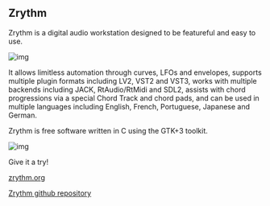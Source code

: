 ## Zrythm
Zrythm is a digital audio workstation designed to be featureful and easy to use.

![img](https://camo.githubusercontent.com/5fc9a0c18ba6d3a1af02b2972fb8ed5d939a3b09/68747470733a2f2f7777772e7a727974686d2e6f72672f7374617469632f696d616765732f6170722d31322d323032302e706e67)

It allows limitless automation through curves, LFOs and envelopes, supports multiple plugin formats including LV2, VST2 and VST3, works with multiple backends including JACK, RtAudio/RtMidi and SDL2, assists with chord progressions via a special Chord Track and chord pads, and can be used in multiple languages including English, French, Portuguese, Japanese and German.

Zrythm is free software written in C using the GTK+3 toolkit.

![img](https://helio.fm/images/screencap1.png)

Give it a try!

[zrythm.org](https://zrythm.org)

[Zrythm github repository](https://www.zrythm.org/static/images/piano-roll.gif)
